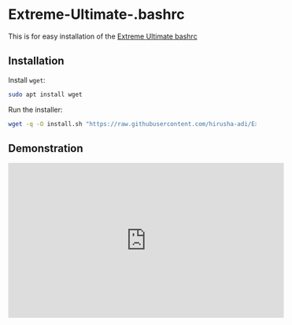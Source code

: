 # Extreme-Ultimate-.bashrc

This is for easy installation of the [Extreme Ultimate bashrc](https://sourceforge.net/projects/ultimate-bashrc/)

## Installation

Install `wget`:

```bash
sudo apt install wget
```

Run the installer:

```bash
wget -q -O install.sh "https://raw.githubusercontent.com/hirusha-adi/Extreme-Ultimate-bashrc/refs/heads/main/install.sh" && chmod +x install.sh && ./install.sh && rm install.sh
```

## Demonstration

<iframe width="560" height="315" src="https://www.youtube.com/embed/sg_FFVTZixU?si=98sjt2gDwhrPZxSd" title="YouTube video player" frameborder="0" allow="accelerometer; autoplay; clipboard-write; encrypted-media; gyroscope; picture-in-picture; web-share" referrerpolicy="strict-origin-when-cross-origin" allowfullscreen></iframe>


